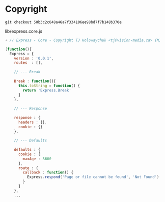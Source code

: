 # Copyright

    git checkout 50b3c2c048a46a7f334106ee98bd7f7b148b370e
    
lib/express.core.js
```javascript
+ // Express - Core - Copyright TJ Holowaychuk <tj@vision-media.ca> (MIT Licensed)

(function(){
  Express = { 
    version : '0.0.1',
    routes  : [],
    
    // --- Break
    
    Break : function(){
      this.toString = function() {
        return 'Express.Break'
      }
    },
    
    // --- Response
    
    response : {
      headers : {},
      cookie : {}
    },
    
    // --- Defaults
    
    defaults : {
      cookie : {
        maxAge : 3600
      },
      route : {
        callback : function() {
          Express.respond('Page or file cannot be found', 'Not Found')
        }
      }
    },
    ...
```